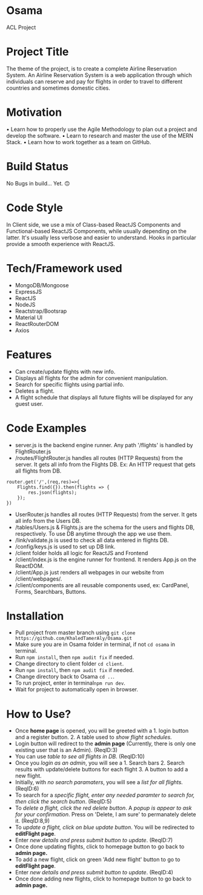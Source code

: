 # Osama
ACL Project

# Project Title
The theme of the project, is to create a complete Airline Reservation System. An Airline 
Reservation System is a web application through which individuals can reserve and pay 
for flights in order to travel to different countries and sometimes domestic cities.

# Motivation
• Learn how to properly use the Agile Methodology to plan out a project and develop 
the software.
• Learn to research and master the use of the MERN Stack.
• Learn how to work together as a team on GitHub.

# Build Status
No Bugs in build... Yet. :upside_down_face:

# Code Style
In Client side, we use a mix of Class-based ReactJS Components and Functional-based ReactJS Components, while usually depending on the latter. It's usually less verbose and easier to understand. Hooks in particular provide a smooth experience with ReactJS.

# Tech/Framework used
- MongoDB/Mongoose
- ExpressJS
- ReactJS
- NodeJS
- Reactstrap/Bootsrap
- Material UI
- ReactRouterDOM
- Axios

# Features
- Can create/update flights with new info.
- Displays all flights for the admin for convenient manipulation.
- Search for specific flights using partial info.
- Deletes a flight.
- A flight schedule that displays all future flights will be displayed for any guest user.

# Code Examples
- server.js is the backend engine runner. Any path '/flights' is handled by FlightRouter.js
- /routes/FlightRouter.js handles all routes (HTTP Requests) from the server. It gets all info from the Flights DB.
Ex: An HTTP request that gets all flights from DB.
```
router.get('/',(req,res)=>{
    Flights.find({}).then(flights => {
        res.json(flights);
    });   
})
```
- UserRouter.js handles all routes (HTTP Requests) from the server. It gets all info from the Users DB.
- /tables/Users.js & Flights.js are the schema for the users and flights DB, respectively. To use DB anytime through the app we use them.
- /link/validate.js is used to check all data entered in flights DB.
- /config/keys.js is used to set up DB link.
- /client folder holds all logic for ReactJS and Frontend
- /client/index.js is the engine runner for frontend. It renders App.js on the ReactDOM.
- /client/App.js just renders all webpages in our website from /client/webpages/.
- /client/components are all reusable components used, ex: CardPanel, Forms, Searchbars, Buttons.

# Installation
- Pull project from master branch using `git clone https://github.com/KhaledTamerAly/Osama.git`
- Make sure you are in Osama folder in terminal, if not `cd osama` in terminal.
- Run `npm install`, then `npm audit fix` if needed.
- Change directory to client folder `cd client`.
- Run `npm install`, then `npm audit fix` if needed.
- Change directory back to Osama `cd ..`.
- To run project, enter in terminal`npm run dev`.
- Wait for project to automatically open in browser.

# How to Use?
- Once **home page** is opened, you will be greeted with a 1. login button and a register button. 2. A table used to *show flight schedules.*
- Login button will redirect to the **admin page** (Currently, there is only one existing user that is an Admin). (ReqID:3)
- You can use *table to see all flights in DB.* (ReqID:10)
- Once you *login as an admin*, you will see a 1. Search bars 2. Search results with update/delete buttons for each flight 3. A button to add a new flight.
- Initially, with *no search paramaters*, you will see a *list for all flights.* (ReqID:6)
- To search for a *specific flight, enter any needed paramter to search for, then click the search button*. (ReqID:5)
- To *delete a flight, click the red delete button*. A *popup is appear to ask for your confirmation*. Press on 'Delete, I am sure' to permanately delete it. (ReqID:8,9)
- To *update a flight, click on blue update button*. You will be redirected to **editFlight page**.
- Enter *new details and press submit button to update*. (ReqID:7)
- Once done updating flights, click to homepage button to go back to **admin page.**
- To add a new flight, click on green 'Add new flight' button to go to **editFlight page**.
- Enter *new details and press submit button to update*. (ReqID:4)
- Once done adding new flights, click to homepage button to go back to **admin page.**